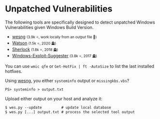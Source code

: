 # Unpatched Vulnerabilities

<div class="row row-cols-lg-2"><div>

The following tools are specifically designed to detect unpatched Windows Vulnerabilities given Windows Build Version.

* [wesng](https://github.com/bitsadmin/wesng) <small>(3.9k ⭐, work locally from an output file 🙌)</small>
* [Watson](https://github.com/rasta-mouse/Watson) <small>(1.5k ⭐, 2020 🪦)</small>
* [Sherlock](https://github.com/rasta-mouse/Sherlock) <small>(1.8k ⭐, 2018 🪦)</small>
* [Windows-Exploit-Suggester](https://github.com/AonCyberLabs/Windows-Exploit-Suggester) <small>(3.8k ⭐, 2017 🪦)</small>

You can use `wmic qfe` or `Get-HotFix | ft -AutoSize` to list the last installed hotfixes.
</div><div>

Using [wesng](https://github.com/bitsadmin/wesng), you either `systeminfo` output or `missingkbs.vbs`?

```ps
PS> systeminfo > output.txt
```

Upload either output on your host and analyze it:

```ps
$ wes.py --update         # update local database
$ wes.py [...] output.txt # process the selected tool output
```
</div></div>